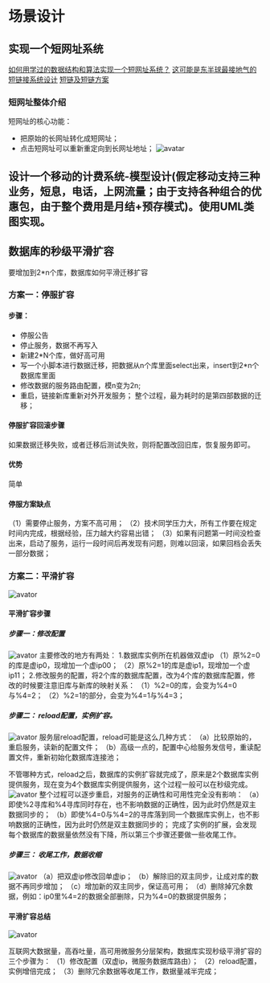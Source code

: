 # 场景设计
## 实现一个短网址系统
[如何用学过的数据结构和算法实现一个短网址系统？](https://time.geekbang.org/column/article/80850)
[这可能是东半球最接地气的短链接系统设计](https://www.cnblogs.com/rjzheng/p/11827426.html)
[短链及短链方案](https://www.cnblogs.com/z-sm/p/12561092.html)

### 短网址整体介绍
短网址的核心功能：
- 把原始的长网址转化成短网址；
- 点击短网址可以重新重定向到长网址地址；
![avatar](https://static001.geekbang.org/resource/image/1c/43/1cedb2511ec220d90d9caf71ef6c7643.jpg)


## 设计一个移动的计费系统-模型设计(假定移动支持三种业务，短息，电话，上网流量；由于支持各种组合的优惠包，由于整个费用是月结+预存模式)。使用UML类图实现。


## 数据库的秒级平滑扩容
要增加到2*n个库，数据库如何平滑迁移扩容
### 方案一：停服扩容
#### 步骤：
- 停服公告
- 停止服务，数据不再写入
- 新建2*N个库，做好高可用
- 写一个小脚本进行数据迁移，把数据从n个库里面select出来，insert到2*n个数据库里面
- 修改数据的服务路由配置，模n变为2n;
- 重启，链接新库重新对外开发服务；
整个过程，最为耗时的是第四部数据的迁移；

#### 停服扩容回滚步骤
如果数据迁移失败，或者迁移后测试失败，则将配置改回旧库，恢复服务即可。

#### 优势
简单

#### 停服方案缺点
（1）需要停止服务，方案不高可用；
（2）技术同学压力大，所有工作要在规定时间内完成，根据经验，压力越大约容易出错；
（3）如果有问题第一时间没检查出来，启动了服务，运行一段时间后再发现有问题，则难以回滚，如果回档会丢失一部分数据；

### 方案二：平滑扩容
![avator](https://ss.csdn.net/p?https://mmbiz.qpic.cn/mmbiz_png/YrezxckhYOzOGwoVobJtZTvibPmgp6DGTdclkCtxvlGCicTicjaA4MRhcYhsrb9zRNycIWMJpNn1gSSq1PMPicsArQ/640?wx_fmt=png)
#### 平滑扩容步骤
##### 步骤一：修改配置
![avator](https://ss.csdn.net/p?https://mmbiz.qpic.cn/mmbiz_png/YrezxckhYOzOGwoVobJtZTvibPmgp6DGTtQJjJa3MmwzsXwUNBwIdEDEIpa4F4p4zxWT9qIv1yNRWP265kMx6rw/640?wx_fmt=png)
主要修改的地方有两处：
1.数据库实例所在机器做双虚ip
    （1）原%2=0的库是虚ip0，现增加一个虚ip00；
    （2）原%2=1的库是虚ip1，现增加一个虚ip11；
2.修改服务的配置，将2个库的数据库配置，改为4个库的数据库配置，修改的时候要注意旧库与新库的映射关系：
（1）%2=0的库，会变为%4=0与%4=2；
（2）%2=1的部分，会变为%4=1与%4=3；

##### 步骤二： reload配置，实例扩容。
![avator](http://p9.pstatp.com/large/pgc-image/165b0433b198484a96d31896fe64cf36)
服务层reload配置，reload可能是这么几种方式：
（a）比较原始的，重启服务，读新的配置文件；
（b）高级一点的，配置中心给服务发信号，重读配置文件，重新初始化数据库连接池；

不管哪种方式，reload之后，数据库的实例扩容就完成了，原来是2个数据库实例提供服务，现在变为4个数据库实例提供服务，这个过程一般可以在秒级完成。
![avator](https://ss.csdn.net/p?https://mmbiz.qpic.cn/mmbiz_png/YrezxckhYOzOGwoVobJtZTvibPmgp6DGTYdtyLG7P9D4XsqP2EXJ2FaV0Qo4KXTicjDicrZs70B6TEdKA0ic6fNLpA/640?wx_fmt=png)
整个过程可以逐步重启，对服务的正确性和可用性完全没有影响：
（a）即使%2寻库和%4寻库同时存在，也不影响数据的正确性，因为此时仍然是双主数据同步的；
（b）即使%4=0与%4=2的寻库落到同一个数据库实例上，也不影响数据的正确性，因为此时仍然是双主数据同步的；
完成了实例的扩展，会发现每个数据库的数据量依然没有下降，所以第三个步骤还要做一些收尾工作。

##### 步骤三： 收尾工作，数据收缩
![avator](https://ss.csdn.net/p?https://mmbiz.qpic.cn/mmbiz_png/YrezxckhYOzOGwoVobJtZTvibPmgp6DGTIahl7W9Tf8Jib5aeIWExUDyvgXXcDaNOpj4YmHoLlqVethQB5F7U6ibg/640?wx_fmt=png)
（a）把双虚ip修改回单虚ip；
（b）解除旧的双主同步，让成对库的数据不再同步增加；
（c）增加新的双主同步，保证高可用；
（d）删除掉冗余数据，例如：ip0里%4=2的数据全部删除，只为%4=0的数据提供服务；

#### 平滑扩容总结
![avator](https://ss.csdn.net/p?https://mmbiz.qpic.cn/mmbiz_png/YrezxckhYOzOGwoVobJtZTvibPmgp6DGTmBTw0nicWUrg8mrrkNHqHattRQgNYjwV3dj52yQ3RJ36wWhot4gZ8vg/640?wx_fmt=png)

互联网大数据量，高吞吐量，高可用微服务分层架构，数据库实现秒级平滑扩容的三个步骤为：
（1）修改配置（双虚ip，微服务数据库路由）；
（2）reload配置，实例增倍完成；
（3）删除冗余数据等收尾工作，数据量减半完成；






